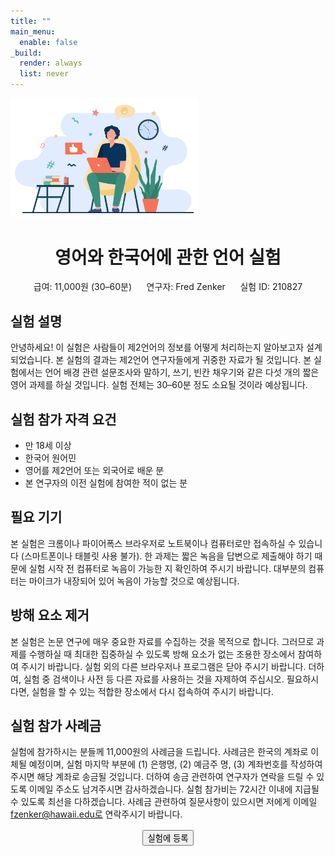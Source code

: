 ```yaml
---
title: ""
main_menu:
  enable: false
_build:
  render: always
  list: never
---
```


<img src="img_overview.jpg" alt="A nice image" style="width: 300px;" />

<h1 style="text-align: center;"> 영어와 한국어에 관한 언어 실험 </h1>
<p style="text-align: center;">급여: 11,000원 (30–60분) &nbsp;&nbsp;&nbsp;&nbsp; 연구자: Fred Zenker &nbsp;&nbsp;&nbsp;&nbsp; 실험 ID: 210827</p>


## 실험 설명

안녕하세요! 이 실험은 사람들이 제2언어의 정보를 어떻게 처리하는지 알아보고자 설계되었습니다. 본 실험의 결과는 제2언어 연구자들에게 귀중한 자료가 될 것입니다. 본 실험에서는 언어 배경 관련 설문조사와 말하기, 쓰기, 빈칸 채우기와 같은 다섯 개의 짧은 영어 과제를 하실 것입니다. 실험 전체는 30–60분 정도 소요될 것이라 예상됩니다.

## 실험 참가 자격 요건

- 만 18세 이상
- 한국어 원어민
- 영어를 제2언어 또는 외국어로 배운 분
- 본 연구자의 이전 실험에 참여한 적이 없는 분

## 필요 기기

본 실험은 크롬이나 파이어폭스 브라우저로 노트북이나 컴퓨터로만 접속하실 수 있습니다 (스마트폰이나 태블릿 사용 불가). 한 과제는 짧은 녹음을 답변으로 제출해야 하기 때문에 실험 시작 전 컴퓨터로 녹음이 가능한 지 확인하여 주시기 바랍니다. 대부분의 컴퓨터는 마이크가 내장되어 있어 녹음이 가능할 것으로 예상됩니다.

## 방해 요소 제거

본 실험은 논문 연구에 매우 중요한 자료를 수집하는 것을 목적으로 합니다. 그러므로 과제를 수행하실 때 최대한 집중하실 수 있도록 방해 요소가 없는 조용한 장소에서 참여하여 주시기 바랍니다. 실험 외의 다른 브라우저나 프로그램은 닫아 주시기 바랍니다. 더하여, 실험 중 검색이나 사전 등 다른 자료를 사용하는 것을 자제하여 주십시오. 필요하시다면, 실험을 할 수 있는 적합한 장소에서 다시 접속하여 주시기 바랍니다.

## 실험 참가 사례금

실험에 참가하시는 분들께 11,000원의 사례금을 드립니다. 사례금은 한국의 계좌로 이체될 예정이며, 실험 마지막 부분에 (1) 은행명, (2) 예금주 명, (3) 계좌번호를 작성하여 주시면 해당 계좌로 송금될 것입니다. 더하여 송금 관련하여 연구자가 연락을 드릴 수 있도록 이메일 주소도 남겨주시면 감사하겠습니다. 실험 참가비는 72시간 이내에 지급될 수 있도록 최선을 다하겠습니다. 사례금 관련하여 질문사항이 있으시면 저에게 이메일 fzenker@hawaii.edu로 연락주시기 바랍니다.

<a href="https://chqbs9uyxi.cognition.run/?study=ko210827&site=ptt2" style="text-align:center;display:block;font-size:150%">
   <button>실험에 등록</button>
</a>